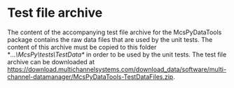 Test file archive
=================

The content of the accompanying test file archive for the McsPyDataTools package contains 
the raw data files that are used by the unit tests. The content of this archive must be 
copied to this folder **...\McsPy\tests\TestData\** in order to be used by the unit tests. The test file archive can be downloaded at https://download.multichannelsystems.com/download_data/software/multi-channel-datamanager/McsPyDataTools-TestDataFiles.zip.
